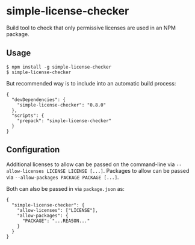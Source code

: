 simple-license-checker
======================

Build tool to check that only permissive licenses are used
in an NPM package.

Usage
-----

```
$ npm install -g simple-license-checker
$ simple-license-checker
```

But recommended way is to include into an automatic build process:

```
{
  "devDependencies": {
    "simple-license-checker": "0.8.0"
  },
  "scripts": {
    "prepack": "simple-license-checker"
  }
}
```

Configuration
-------------

Additional licenses to allow can be passed on the command-line
via `--allow-licenses LICENSE LICENSE [...]`. Packages to allow
can be passed via `--allow-packages PACKAGE PACKAGE [...]`.

Both can also be passed in via `package.json` as:

```
{
  "simple-license-checker": {
    "allow-licenses": ["LICENSE"],
    "allow-packages": {
      "PACKAGE": "...REASON..."
    }
  }
}
```

